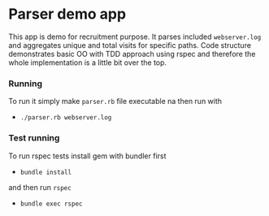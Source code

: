 Parser demo app
===============
This app is demo for recruitment purpose. It parses included `webserver.log` and aggregates unique and total visits for
specific paths. Code structure demonstrates basic OO with TDD approach using rspec and therefore the whole implementation is a little bit over the top.

### Running
To run it simply make `parser.rb` file executable na then run with
* `./parser.rb webserver.log`

### Test running
To run rspec tests install gem with bundler first
* `bundle install`

and then run `rspec`

* `bundle exec rspec` 